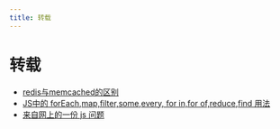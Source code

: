 ```yaml
---
title: 转载
---
```

# 转载

- [redis与memcached的区别](/posts/reprinted/22758.md)    
- [JS中的 forEach,map,filter,some,every, for in,for of,reduce,find 用法](/posts/reprinted/27879.md)    
- [来自网上的一份 js 问题](/posts/reprinted/27918.md)    
